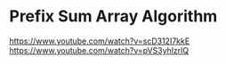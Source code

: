# Prefix Sum Array Algorithm

https://www.youtube.com/watch?v=scD312I7kkE
https://www.youtube.com/watch?v=pVS3yhlzrlQ
